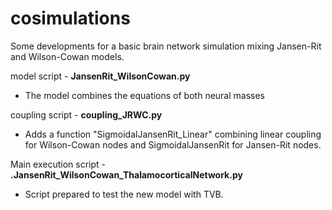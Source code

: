 # cosimulations
Some developments for a basic brain network simulation mixing Jansen-Rit and Wilson-Cowan models. 

model script - **JansenRit_WilsonCowan.py**
- The model combines the equations of both neural masses

coupling script - **coupling_JRWC.py**
- Adds a function "SigmoidalJansenRit_Linear" combining linear coupling for Wilson-Cowan nodes and SigmoidalJansenRit for Jansen-Rit nodes. 

Main execution script - **.JansenRit_WilsonCowan_ThalamocorticalNetwork.py**
- Script prepared to test the new model with TVB. 
